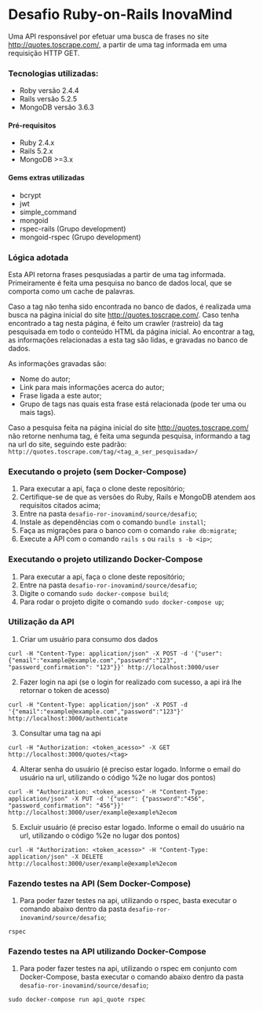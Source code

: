 # Desafio Ruby-on-Rails InovaMind
Uma API responsável por efetuar uma busca de frases no site http://quotes.toscrape.com/, a partir de uma tag informada em uma requisição HTTP GET.

### Tecnologias utilizadas:

* Roby versão 2.4.4
* Rails versão 5.2.5
* MongoDB versão 3.6.3

#### Pré-requisitos

- Ruby 2.4.x
- Rails 5.2.x
- MongoDB >=3.x

#### Gems extras utilizadas

- bcrypt
- jwt
- simple_command
- mongoid
- rspec-rails (Grupo development)
- mongoid-rspec (Grupo development)

### Lógica adotada
Esta API retorna frases pesqusiadas a partir de uma tag informada. Primeiramente é feita uma pesquisa no banco de dados local, que se comporta como um cache de palavras. 

Caso a tag não tenha sido encontrada no banco de dados, é realizada uma busca na página inicial do site http://quotes.toscrape.com/. Caso tenha encontrado a tag nesta página, é feito um crawler (rastreio) da tag pesquisada em todo o conteúdo HTML da página inicial. Ao encontrar a tag, as informações relacionadas a esta tag são lidas, e gravadas no banco de dados.

As informações gravadas são:

- Nome do autor;
- Link para mais informações acerca do autor;
- Frase ligada a este autor;
- Grupo de tags nas quais esta frase está relacionada (pode ter uma ou mais tags).
      
Caso a pesquisa feita na página inicial do site http://quotes.toscrape.com/ não retorne nenhuma tag, é feita uma segunda pesquisa, informando a tag na url do site, seguindo este padrão:
```http://quotes.toscrape.com/tag/<tag_a_ser_pesquisada>/```


### Executando o projeto (sem Docker-Compose)
1. Para executar a api, faça o clone deste repositório;
2. Certifique-se de que as versões do Ruby, Rails e MongoDB atendem aos requisitos citados acima;
3. Entre na pasta ```desafio-ror-inovamind/source/desafio```;
4. Instale as dependências com o comando ```bundle install```;
5. Faça as migrações para o banco com o comando ```rake db:migrate```;
6. Execute a API com o comando ```rails s``` ou ```rails s -b <ip>```;


### Executando o projeto utilizando Docker-Compose

1. Para executar a api, faça o clone deste repositório;
2. Entre na pasta ```desafio-ror-inovamind/source/desafio```;
3. Digite o comando ```sudo docker-compose build```;
4. Para rodar o projeto digite o comando ```sudo docker-compose up```;


### Utilização da API

1. Criar um usuário para consumo dos dados
```
curl -H "Content-Type: application/json" -X POST -d '{"user": {"email":"example@example.com","password":"123", "password_confirmation": "123"}}' http://localhost:3000/user

```

2. Fazer login na api (se o login for realizado com sucesso, a api irá lhe retornar o token de acesso)
```
curl -H "Content-Type: application/json" -X POST -d '{"email":"example@example.com","password":"123"}' http://localhost:3000/authenticate
```

3. Consultar uma tag na api
```
curl -H "Authorization: <token_acesso>" -X GET http://localhost:3000/quotes/<tag>
```

4. Alterar senha do usuário (é preciso estar logado. Informe o email do usuário na url, utilizando o código %2e no lugar dos pontos)
```
curl -H "Authorization: <token_acesso>" -H "Content-Type: application/json" -X PUT -d '{"user": {"password":"456", "password_confirmation": "456"}}' http://localhost:3000/user/example@example%2ecom
```

5. Excluir usuário (é preciso estar logado. Informe o email do usuário na url, utilizando o código %2e no lugar dos pontos)
```
curl -H "Authorization: <token_acesso>" -H "Content-Type: application/json" -X DELETE http://localhost:3000/user/example@example%2ecom
```

### Fazendo testes na API (Sem Docker-Compose)

1. Para poder fazer testes na api, utilizando o rspec, basta executar o comando abaixo dentro da pasta ```desafio-ror-inovamind/source/desafio```;
```
rspec
```

### Fazendo testes na API utilizando Docker-Compose
1. Para poder fazer testes na api, utilizando o rspec em conjunto com Docker-Compose, basta executar o comando abaixo dentro da pasta ```desafio-ror-inovamind/source/desafio```;
```
sudo docker-compose run api_quote rspec
```
